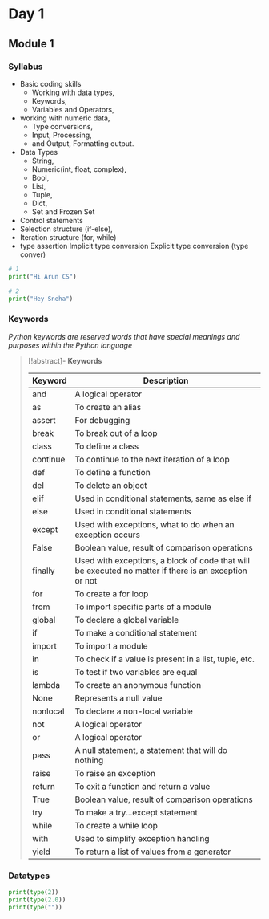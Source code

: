 # Day 1


## Module 1 

### Syllabus 

- Basic coding skills
	- Working with data types,
	- Keywords,
	- Variables and Operators,
- working with numeric data,
	- Type conversions,
	- Input, Processing,
	- and Output, Formatting output.
- Data Types
	- String,
	- Numeric(int, float, complex),
	- Bool,
	- List,
	- Tuple,
	- Dict,
	- Set and Frozen Set
- Control statements
- Selection structure (if-else),
- Iteration structure (for, while)
- type assertion 
Implicit type conversion
Explicit type conversion (type conver)

```python
# 1
print("Hi Arun CS")
```

```python
# 2
print("Hey Sneha")
```


### Keywords 
*Python keywords are reserved words that have special meanings and purposes within the Python language*

> [!abstract]- **Keywords**
> 
> | Keyword  | Description                                                                                           |
> | -------- | ----------------------------------------------------------------------------------------------------- |
> | and      | A logical operator                                                                                    |
> | as       | To create an alias                                                                                    |
> | assert   | For debugging                                                                                         |
> | break    | To break out of a loop                                                                                |
> | class    | To define a class                                                                                     |
> | continue | To continue to the next iteration of a loop                                                           |
> | def      | To define a function                                                                                  |
> | del      | To delete an object                                                                                   |
> | elif     | Used in conditional statements, same as else if                                                       |
> | else     | Used in conditional statements                                                                        |
> | except   | Used with exceptions, what to do when an exception occurs                                             |
> | False    | Boolean value, result of comparison operations                                                        |
> | finally  | Used with exceptions, a block of code that will be executed no matter if there is an exception or not |
> | for      | To create a for loop                                                                                  |
> | from     | To import specific parts of a module                                                                  |
> | global   | To declare a global variable                                                                          |
> | if       | To make a conditional statement                                                                       |
> | import   | To import a module                                                                                    |
> | in       | To check if a value is present in a list, tuple, etc.                                                 |
> | is       | To test if two variables are equal                                                                    |
> | lambda   | To create an anonymous function                                                                       |
> | None     | Represents a null value                                                                               |
> | nonlocal | To declare a non-local variable                                                                       |
> | not      | A logical operator                                                                                    |
> | or       | A logical operator                                                                                    |
> | pass     | A null statement, a statement that will do nothing                                                    |
> | raise    | To raise an exception                                                                                 |
> | return   | To exit a function and return a value                                                                 |
> | True     | Boolean value, result of comparison operations                                                        |
> | try      | To make a try...except statement                                                                      |
> | while    | To create a while loop                                                                                |
> | with     | Used to simplify exception handling                                                                   |
> | yield    | To return a list of values from a generator                                                           |
> 


### Datatypes

```python
print(type(2))
print(type(2.0))
print(type(""))
```

